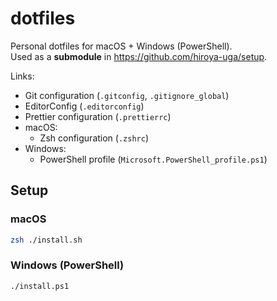 # dotfiles

Personal dotfiles for macOS + Windows (PowerShell).  
Used as a **submodule** in <https://github.com/hiroya-uga/setup>.

Links:

-   Git configuration (`.gitconfig`, `.gitignore_global`)
-   EditorConfig (`.editorconfig`)
-   Prettier configuration (`.prettierrc`)
-   macOS:
    -   Zsh configuration (`.zshrc`)
-   Windows:
    -   PowerShell profile (`Microsoft.PowerShell_profile.ps1`)

## Setup

### macOS

```sh
zsh ./install.sh
```

### Windows (PowerShell)

```pwsh
./install.ps1
```
